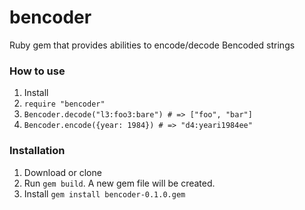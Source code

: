 # bencoder
Ruby gem that provides abilities to encode/decode Bencoded strings

### How to use
1. Install
2. `require "bencoder"`
3. `Bencoder.decode("l3:foo3:bare") # => ["foo", "bar"]`
4. `Bencoder.encode({year: 1984}) # => "d4:yeari1984ee"`

### Installation
1. Download or clone
2. Run `gem build`. A new gem file will be created.
3. Install `gem install bencoder-0.1.0.gem`
